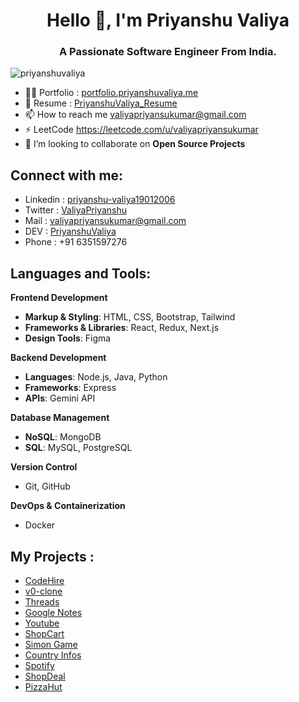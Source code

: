 <h1 align="center">Hello 👋, I'm Priyanshu Valiya</h1>
<h3 align="center">A Passionate Software Engineer From India.</h3>

<p align="left"> <img src="https://komarev.com/ghpvc/?username=priyanshuvaliya&label=Profile%20views&color=0e75b6&style=flat" alt="priyanshuvaliya" /> </p>

- 👨‍💻 Portfolio : [portfolio.priyanshuvaliya.me](https://portfolio.priyanshuvaliya.me)
- 📄 Resume : [PriyanshuValiya_Resume](https://drive.google.com/file/d/1B1xiA8jWIaQIOmH2X19W7wrfB6v83kqz/view)
- 📫 How to reach me valiyapriyansukumar@gmail.com
- ⚡ LeetCode https://leetcode.com/u/valiyapriyansukumar
- 🤝 I’m looking to collaborate on **Open Source Projects**

<h2 align="left">Connect with me:</h2>

- Linkedin : [priyanshu-valiya19012006](https://www.linkedin.com/in/priyanshu-valiya19012006)
- Twitter : [ValiyaPriyanshu](https://x.com/ValiyaPriyanshu?t=fODhuE-xes8Cv9nksqHe1w&s=08)
- Mail : valiyapriyansukumar@gmail.com
- DEV : [PriyanshuValiya](https://dev.to/priyansukumar_valiya_c0bf)
- Phone : +91 6351597276

<h2 align="left">Languages and Tools:</h2>

**Frontend Development**
- **Markup & Styling**: HTML, CSS, Bootstrap, Tailwind
- **Frameworks & Libraries**: React, Redux, Next.js
- **Design Tools**: Figma

**Backend Development**
- **Languages**: Node.js, Java, Python
- **Frameworks**: Express
- **APIs**: Gemini API

**Database Management**
- **NoSQL**: MongoDB
- **SQL**: MySQL, PostgreSQL

**Version Control**
- Git, GitHub

**DevOps & Containerization**
- Docker

<h2 align="left">My Projects :</h2>

- [CodeHire](https://code-hire.priyanshuvaliya.me)
- [v0-clone](https://v0-clone-azure.vercel.app)
- [Threads](https://threads-b9qr.onrender.com)
- [Google Notes](https://google-notes-mrbxgsina-priyanshuvaliyas-projects.vercel.app/)
- [Youtube](https://youtube-clone-swart-eight.vercel.app)
- [ShopCart](https://priyanshuvaliya-shopcart.onrender.com)
- [Simon Game](https://simon-game-khaki-nine.vercel.app)
- [Country Infos](https://priyanshuvaliya.github.io/Country-Info)
- [Spotify](https://spotify-clone-git-main-priyanshuvaliyas-projects.vercel.app)
- [ShopDeal](https://shop-deal-priyanshuvaliyas-projects.vercel.app/index.html)
- [PizzaHut](https://www.figma.com/proto/M89FIqF8TtPFMIfi00ddMN/Pizza-Hut?type=design&node-id=3-7&t=XDRYa8Hul8JAvtRW-0&scaling=scale-down&page-id=0%3A1)
